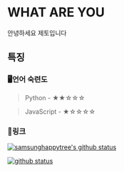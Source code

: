 # WHAT ARE YOU
안녕하세요 제토입니다

## 특징

### 🖥언어 숙련도

> Python - ★★☆☆☆

> JavaScript - ★☆☆☆☆


### 🔗링크

[![samsunghappytree's github status](https://github-readme-stats.vercel.app/api?username=zetto21&show_icons=true&bg_color=30,e96443,904e95&title_color=fff&text_color=fff)](https://github.com/zetto21)

[![github status](https://github-readme-stats.vercel.app/api/top-langs/?username=zetto21&show_icons=true&bg_color=30,e96443,904e95&title_color=fff&text_color=fff&layout=compact)](https://github.com/zetto21)

